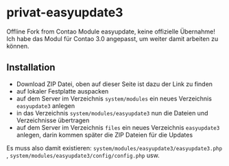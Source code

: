 privat-easyupdate3
==================

Offline Fork from Contao Module easyupdate, keine offizielle Übernahme!
Ich habe das Modul für Contao 3.0 angepasst, um weiter damit arbeiten zu können.


Installation
------------
* Download ZIP Datei, oben auf dieser Seite ist dazu der Link zu finden
* auf lokaler Festplatte auspacken
* auf dem Server im Verzeichnis `system/modules` ein neues Verzeichnis `easyupdate3` anlegen
* in das Verzeichnis `system/modules/easyupdate3` nun die Dateien und Verzeichnisse übertragen
* auf dem Server im Verzeichnis `files` ein neues Verzeichnis `easyupdate3` anlegen, darin kommen später die ZIP Dateien für die Updates

Es muss also damit existieren: `system/modules/easyupdate3/easyupdate3.php` , `system/modules/easyupdate3/config/config.php` usw.

